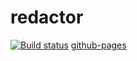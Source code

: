 # redactor
[![Build status](https://ci.appveyor.com/api/projects/status/21ehq1kg6c36ox69?svg=true)](https://ci.appveyor.com/project/Milfagirl/ahj-redactor)
[github-pages](https://milfagirl.github.io/ahj-redactor/)